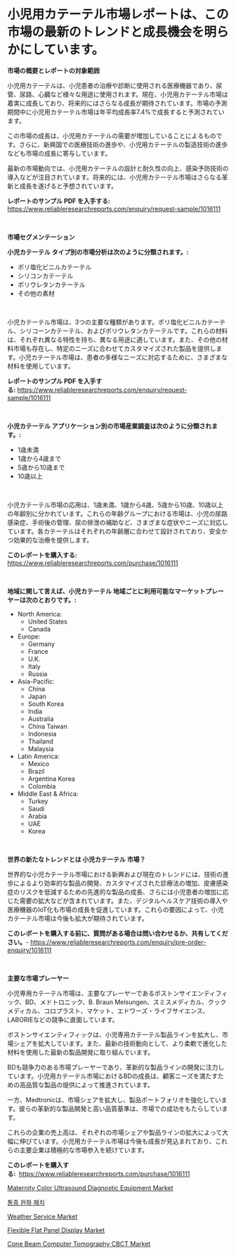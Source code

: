 <p><h1>小児用カテーテル市場レポートは、この市場の最新のトレンドと成長機会を明らかにしています。</h1></p><p><strong>市場の概要とレポートの対象範囲</strong></p>
<p><p>小児用カテーテルは、小児患者の治療や診断に使用される医療機器であり、尿管、尿路、心臓など様々な用途に使用されます。現在、小児用カテーテル市場は着実に成長しており、将来的にはさらなる成長が期待されています。市場の予測期間中に小児用カテーテル市場は年平均成長率7.4%で成長すると予測されています。</p><p>この市場の成長は、小児用カテーテルの需要が増加していることによるものです。さらに、新興国での医療技術の進歩や、小児用カテーテルの製造技術の進歩なども市場の成長に寄与しています。</p><p>最新の市場動向では、小児用カテーテルの設計と耐久性の向上、感染予防技術の導入などが注目されています。将来的には、小児用カテーテル市場はさらなる革新と成長を遂げると予想されています。</p></p>
<p><strong>レポートのサンプル PDF を入手する:</strong> <a href="https://www.reliableresearchreports.com/enquiry/request-sample/1016111">https://www.reliableresearchreports.com/enquiry/request-sample/1016111</a></p>
<p>&nbsp;</p>
<p><strong>市場セグメンテーション</strong></p>
<p><strong>小児カテーテル タイプ別の市場分析は次のように分類されます。:</strong></p>
<p><ul><li>ポリ塩化ビニルカテーテル</li><li>シリコンカテーテル</li><li>ポリウレタンカテーテル</li><li>その他の素材</li></ul></p>
<p>&nbsp;</p>
<p><p>小児カテーテル市場は、3つの主要な種類があります。ポリ塩化ビニルカテーテル、シリコーンカテーテル、およびポリウレタンカテーテルです。これらの材料は、それぞれ異なる特性を持ち、異なる用途に適しています。また、その他の材料市場も存在し、特定のニーズに合わせてカスタマイズされた製品を提供します。小児カテーテル市場は、患者の多様なニーズに対応するために、さまざまな材料を使用しています。</p></p>
<p><strong>レポートのサンプル PDF を入手する:</strong>&nbsp;<a href="https://www.reliableresearchreports.com/enquiry/request-sample/1016111">https://www.reliableresearchreports.com/enquiry/request-sample/1016111</a></p>
<p>&nbsp;</p>
<p><strong> 小児カテーテル アプリケーション別の市場産業調査は次のように分類されます。:</strong></p>
<p><ul><li>1歳未満</li><li>1歳から4歳まで</li><li>5歳から10歳まで</li><li>10歳以上</li></ul></p>
<p>&nbsp;</p>
<p><p>小児カテーテル市場の応用は、1歳未満、1歳から4歳、5歳から10歳、10歳以上の年齢別に分かれています。これらの年齢グループにおける市場は、小児の尿路感染症、手術後の管理、尿の排泄の補助など、さまざまな症状やニーズに対応しています。各カテーテルはそれぞれの年齢層に合わせて設計されており、安全かつ効果的な治療を提供します。</p></p>
<p><strong>このレポートを購入する:</strong>&nbsp; <a href="https://www.reliableresearchreports.com/purchase/1016111">https://www.reliableresearchreports.com/purchase/1016111</a></p>
<p>&nbsp;</p>
<p><strong>地域に関して言えば、小児カテーテル 地域ごとに利用可能なマーケットプレーヤーは次のとおりです。:</strong></p>
<p><ul>
    <li>
        North America:
        <ul>
            <li>United States</li>
            <li>Canada</li>
        </ul>
    </li>
    <li>
        Europe:
        <ul>
            <li>Germany</li>
            <li>France</li>
            <li>U.K.</li>
            <li>Italy</li>
            <li>Russia</li>
        </ul>
    </li>
    <li>
        Asia-Pacific:
        <ul>
            <li>China</li>
            <li>Japan</li>
            <li>South Korea</li>
            <li>India</li>
            <li>Australia</li>
            <li>China Taiwan</li>
            <li>Indonesia</li>
            <li>Thailand</li>
            <li>Malaysia</li>
        </ul>
    </li>
    <li>
        Latin America:
        <ul>
            <li>Mexico</li>
            <li>Brazil</li>
            <li>Argentina Korea</li>
            <li>Colombia</li>
        </ul>
    </li>
    <li>
        Middle East & Africa:
        <ul>
            <li>Turkey</li>
            <li>Saudi</li>
            <li>Arabia</li>
            <li>UAE</li>
            <li>Korea</li>
        </ul>
    </li>
    </ul></p>
<p>&nbsp;</p>
<p><strong>世界の新たなトレンドとは 小児カテーテル 市場？</strong></p>
<p><p>世界的な小児カテーテル市場における新興および現在のトレンドには、技術の進歩によるより効率的な製品の開発、カスタマイズされた診療法の増加、皮膚感染症のリスクを低減するための先進的な製品の成長、さらには小児患者の増加に応じた需要の拡大などが含まれています。また、デジタルヘルスケア技術の導入や医療機器のIoT化も市場の成長を促進しています。これらの要因によって、小児カテーテル市場は今後も拡大が期待されています。</p></p>
<p><strong>このレポートを購入する前に、質問がある場合は問い合わせるか、共有してください。</strong>- <a href="https://www.reliableresearchreports.com/enquiry/pre-order-enquiry/1016111">https://www.reliableresearchreports.com/enquiry/pre-order-enquiry/1016111</a></p>
<p>&nbsp;</p>
<p><strong>主要な市場プレーヤー</strong></p>
<p><p>小児専用カテーテル市場は、主要なプレーヤーであるボストンサイエンティフィック、BD、メドトロニック、B. Braun Melsungen、スミスメディカル、クックメディカル、コロプラスト、マケット、エドワーズ・ライフサイエンス、LABORIEなどの競争に直面しています。</p><p>ボストンサイエンティフィックは、小児専用カテーテル製品ラインを拡大し、市場シェアを拡大しています。また、最新の技術動向として、より柔軟で進化した材料を使用した最新の製品開発に取り組んでいます。</p><p>BDも競争力のある市場プレーヤーであり、革新的な製品ラインの開発に注力しています。小児用カテーテル市場におけるBDの成長は、顧客ニーズを満たすための高品質な製品の提供によって推進されています。</p><p>一方、Medtronicは、市場シェアを拡大し、製品ポートフォリオを強化しています。彼らの革新的な製品開発と高い品質基準は、市場での成功をもたらしています。</p><p>これらの企業の売上高は、それぞれの市場シェアや製品ラインの拡大によって大幅に伸びています。小児用カテーテル市場は今後も成長が見込まれており、これらの主要企業は積極的な市場参入を続けています。</p></p>
<p><strong>このレポートを購入する:</strong>&nbsp;&nbsp;<a href="https://www.reliableresearchreports.com/purchase/1016111">https://www.reliableresearchreports.com/purchase/1016111</a></p>
<p><p><a href="https://issuu.com/reportprime-2/docs/maternity-color-ultrasound-diagnostic-equipment-ma">Maternity Color Ultrasound Diagnostic Equipment Market</a></p><p><a href="https://github.com/vsr06p4p49/Market-Research-Report-List-1/blob/main/57910432567.md">통증 완화 패치</a></p><p><a href="https://simplistic-meeting-7ee.notion.site/Weather-Service-Market-Offers-Provide-Insightful-Data-for-the-Time-Period-from-2024-to-2031-and-also-67549284084f4fd9bbb32b70b8698f36">Weather Service Market</a></p><p><a href="https://github.com/provorikovar/Market-Research-Report-List-3/blob/main/flexible-flat-panel-display-market.md">Flexible Flat Panel Display Market</a></p><p><a href="https://issuu.com/reportprime-2/docs/cone-beam-computer-tomography-cbct-market-size-203">Cone Beam Computer Tomography CBCT Market</a></p></p>